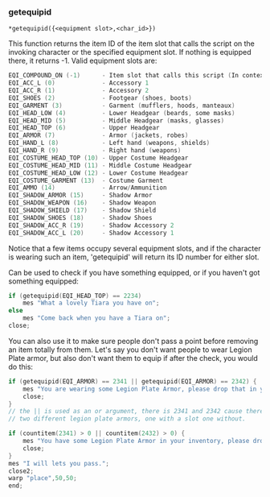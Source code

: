 
### getequipid
```
*getequipid({<equipment slot>,<char_id>})
```

This function returns the item ID of the item slot that calls the script
on the invoking character or the specified equipment slot. If nothing is
equipped there, it returns -1.
Valid equipment slots are:

```c
EQI_COMPOUND_ON (-1)      - Item slot that calls this script (In context of item script)
EQI_ACC_L (0)             - Accessory 1
EQI_ACC_R (1)             - Accessory 2
EQI_SHOES (2)             - Footgear (shoes, boots)
EQI_GARMENT (3)           - Garment (mufflers, hoods, manteaux)
EQI_HEAD_LOW (4)          - Lower Headgear (beards, some masks)
EQI_HEAD_MID (5)          - Middle Headgear (masks, glasses)
EQI_HEAD_TOP (6)          - Upper Headgear
EQI_ARMOR (7)             - Armor (jackets, robes)
EQI_HAND_L (8)            - Left hand (weapons, shields)
EQI_HAND_R (9)            - Right hand (weapons)
EQI_COSTUME_HEAD_TOP (10) - Upper Costume Headgear
EQI_COSTUME_HEAD_MID (11) - Middle Costume Headgear
EQI_COSTUME_HEAD_LOW (12) - Lower Costume Headgear
EQI_COSTUME_GARMENT (13)  - Costume Garment
EQI_AMMO (14)    		  - Arrow/Ammunition
EQI_SHADOW_ARMOR (15)     - Shadow Armor
EQI_SHADOW_WEAPON (16)    - Shadow Weapon
EQI_SHADOW_SHIELD (17)    - Shadow Shield
EQI_SHADOW_SHOES (18)     - Shadow Shoes
EQI_SHADOW_ACC_R (19)     - Shadow Accessory 2
EQI_SHADOW_ACC_L (20)     - Shadow Accessory 1
```

Notice that a few items occupy several equipment slots, and if the character is
wearing such an item, 'getequipid' will return its ID number for either slot.

Can be used to check if you have something equipped, or if you haven't got
something equipped:
```c
if (getequipid(EQI_HEAD_TOP) == 2234)
    mes "What a lovely Tiara you have on";
else
    mes "Come back when you have a Tiara on";
close;
```

You can also use it to make sure people don't pass a point before removing an
item totally from them. Let's say you don't want people to wear Legion Plate
armor, but also don't want them to equip if after the check, you would do this:
```c
if (getequipid(EQI_ARMOR) == 2341 || getequipid(EQI_ARMOR) == 2342) {
    mes "You are wearing some Legion Plate Armor, please drop that in your stash before continuing";
    close;
}
// the || is used as an or argument, there is 2341 and 2342 cause there are
// two different legion plate armors, one with a slot one without.

if (countitem(2341) > 0 || countitem(2432) > 0) {
    mes "You have some Legion Plate Armor in your inventory, please drop that in your stash before continuing";
    close;
}
mes "I will lets you pass.";
close2;
warp "place",50,50;
end;
```
